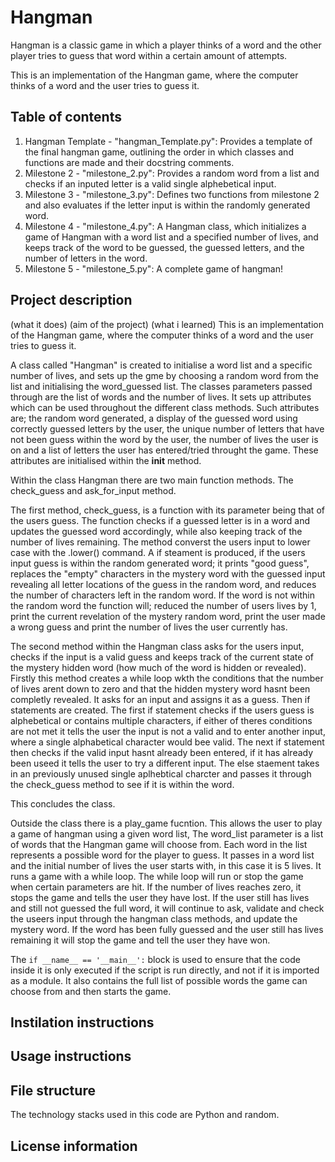 # Hangman
Hangman is a classic game in which a player thinks of a word and the other player tries to guess that word within a certain amount of attempts.

This is an implementation of the Hangman game, where the computer thinks of a word and the user tries to guess it. 
## Table of contents 
1. Hangman Template - "hangman_Template.py": Provides a template of the final hangman game, outlining the order in which classes and functions are made and their docstring comments.
2. Milestone 2 - "milestone_2.py": Provides a random word from a list and checks if an inputed letter is a valid single alphebetical input.
3. Milestone 3 - "milestone_3.py": Defines two functions from milestone 2 and also evaluates if the letter input is within the randomly generated word.
4. Milestone 4 - "milestone_4.py": A Hangman class, which initializes a game of Hangman with a word list and a specified number of lives, and keeps track of the word to be guessed, the guessed letters, and the number of letters in the word.
5. Milestone 5 - "milestone_5.py": A complete game of hangman!

## Project description
(what it does) (aim of the project) (what i learned)
This is an implementation of the Hangman game, where the computer thinks of a word and the user tries to guess it.

A class called "Hangman" is created to initialise a word list and a specific number of lives, and sets up the gme by choosing a random word from the list and initialising the word_guessed list. The classes parameters passed through are the list of words and the number of lives. It sets up attributes which can be used throughout the different class methods. Such attributes are; the random word generated, a display of the guessed word using correctly guessed letters by the user, the unique number of letters that have not been guess within the word by the user, the number of lives the user is on and a list of letters the user has entered/tried throught the game. These attributes are initialised within the __init__ method. 

Within the class Hangman there are two main function methods. The check_guess and ask_for_input method.

The first method, check_guess, is a function with its parameter being that of the users guess. The function checks if a guessed letter is in a word and updates the guessed word accordingly, while also keeping track of the number of lives remaining. The method converst the users input to lower case with the .lower() command. A if steament is produced, if the users input guess is within the random generated word; it prints "good guess", replaces the "empty" characters in the mystery word with the guessed input revealing all letter locations of the guess in the random word, and reduces the number of characters left in the random word. If the word is not within the random word the function will; reduced the number of users lives by 1, print the current revelation of the mystery random word, print the user made a wrong guess and print the number of lives the user currently has. 

The second method within the Hangman class asks for the users input, checks if the input is a valid guess and keeps track of the current state of the mystery hidden word (how much of the word is hidden or revealed). Firstly this method creates a while loop wkth the conditions that the number of lives arent down to zero and that the hidden mystery word hasnt been completly revealed. It asks for an input and assigns it as a guess. Then if statements are created. The first if statement checks if the users guess is alphebetical or contains multiple characters, if either of theres conditions are not met it tells the user the input is not a valid and to enter another input, where a single alphabetical character would bee valid. The next if statement then checks if the valid input hasnt already been entered, if it has already been useed it tells the user to try a different input. The else staement takes in an previously unused single aplhebtical charcter and passes it through the check_guess method to see if it is within the word. 

This concludes the class.

Outside the class there is a play_game fucntion. This allows the user to play a game of hangman using a given word list, The word_list parameter is a list of words that the Hangman game will choose from. Each word in the list represents a possible word for the player to guess. It passes in a word list and the initial number of lives the user starts with, in this case it is 5 lives. It runs a game with a while loop. The while loop will run or stop the game when certain parameters are hit. If the number of lives reaches zero, it stops the game and tells the user they have lost. If the user still has lives and still not guessed the full word, it will continue to ask, validate and check the useers input through the hangman class methods, and update the mystery word. If the word has been fully guessed and the user still has lives remaining it will stop the game and tell the user they have won. 

The `if __name__ == '__main__':` block is used to ensure that the code inside it is only executed if the script is run directly, and not if it is imported as a module. It also contains the full list of possible words the game can choose from and then starts the game. 

## Instilation instructions



## Usage instructions
## File structure
The technology stacks used in this code are Python and random. 
## License information 
